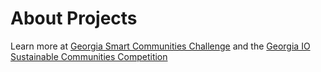 # About Projects

Learn more at [Georgia Smart Communities Challenge](http://smartcities.ipat.gatech.edu/georgia-smart) and the [Georgia IO Sustainable Communities Competition](https://model.georgia.org/competition)  
